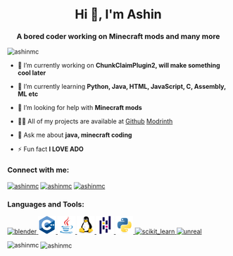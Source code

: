 
<h1 align="center">Hi 👋, I'm Ashin</h1>
<h3 align="center">A bored coder working on Minecraft mods and many more</h3>

<p align="left"> <img src="https://komarev.com/ghpvc/?username=ashinmc&label=Profile%20views&color=0e75b6&style=flat" alt="ashinmc" /> </p>


- 🔭 I’m currently working on **ChunkClaimPlugin2, will make something cool later**

- 🌱 I’m currently learning **Python, Java, HTML, JavaScript, C, Assembly, ML etc**

- 🤝 I’m looking for help with **Minecraft mods**

- 👨‍💻 All of my projects are available at [Github](https://github.com/AshinMc) [Modrinth](https://modrinth.com/user/ashinmc)

- 💬 Ask me about **java, minecraft coding**

- ⚡ Fun fact **I LOVE ADO**

<h3 align="left">Connect with me:</h3>
<p align="left">
<a href="https://twitter.com/ashinmc" target="blank"><img align="center" src="https://raw.githubusercontent.com/rahuldkjain/github-profile-readme-generator/master/src/images/icons/Social/twitter.svg" alt="ashinmc" height="30" width="40" /></a>
<a href="https://www.youtube.com/c/ashinmc" target="blank"><img align="center" src="https://raw.githubusercontent.com/rahuldkjain/github-profile-readme-generator/master/src/images/icons/Social/youtube.svg" alt="ashinmc" height="30" width="40" /></a>
<a href="@ashinmc" target="blank"><img align="center" src="https://raw.githubusercontent.com/rahuldkjain/github-profile-readme-generator/master/src/images/icons/Social/discord.svg" alt="ashinmc" height="30" width="40" /></a>
</p>

<h3 align="left">Languages and Tools:</h3>
<p align="left"> <a href="https://www.blender.org/" target="_blank" rel="noreferrer"> <img src="https://download.blender.org/branding/community/blender_community_badge_white.svg" alt="blender" width="40" height="40"/> </a> <a href="https://www.w3schools.com/cpp/" target="_blank" rel="noreferrer"> <img src="https://raw.githubusercontent.com/devicons/devicon/master/icons/cplusplus/cplusplus-original.svg" alt="cplusplus" width="40" height="40"/> </a> <a href="https://www.java.com" target="_blank" rel="noreferrer"> <img src="https://raw.githubusercontent.com/devicons/devicon/master/icons/java/java-original.svg" alt="java" width="40" height="40"/> </a> <a href="https://www.linux.org/" target="_blank" rel="noreferrer"> <img src="https://raw.githubusercontent.com/devicons/devicon/master/icons/linux/linux-original.svg" alt="linux" width="40" height="40"/> </a> <a href="https://pandas.pydata.org/" target="_blank" rel="noreferrer"> <img src="https://raw.githubusercontent.com/devicons/devicon/2ae2a900d2f041da66e950e4d48052658d850630/icons/pandas/pandas-original.svg" alt="pandas" width="40" height="40"/> </a> <a href="https://www.python.org" target="_blank" rel="noreferrer"> <img src="https://raw.githubusercontent.com/devicons/devicon/master/icons/python/python-original.svg" alt="python" width="40" height="40"/> </a> <a href="https://scikit-learn.org/" target="_blank" rel="noreferrer"> <img src="https://upload.wikimedia.org/wikipedia/commons/0/05/Scikit_learn_logo_small.svg" alt="scikit_learn" width="40" height="40"/> </a> <a href="https://unrealengine.com/" target="_blank" rel="noreferrer"> <img src="https://raw.githubusercontent.com/kenangundogan/fontisto/036b7eca71aab1bef8e6a0518f7329f13ed62f6b/icons/svg/brand/unreal-engine.svg" alt="unreal" width="40" height="40"/> </a> </p>

<p><img align="left" src="https://github-readme-stats.vercel.app/api/top-langs?username=ashinmc&show_icons=true&locale=en&layout=compact" alt="ashinmc" /></p>

<p>&nbsp;<img align="center" src="https://github-readme-stats.vercel.app/api?username=ashinmc&show_icons=true&locale=en" alt="ashinmc" /></p>
